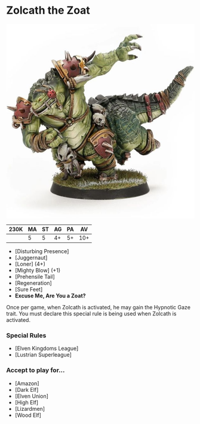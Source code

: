 # Zolcath the Zoat

![](../media/starplayers/ZolcathZoatLead.jpg)

| 230K  | MA | ST | AG | PA | AV |
| --- | --- | --- | --- | --- | --- |
| | 5 | 5 | 4+ | 5+ | 10+ |

* [Disturbing Presence]
* [Juggernaut]
* [Loner] (4+)
* [Mighty Blow] (+1)
* [Prehensile Tail]
* [Regeneration]
* [Sure Feet]
* **Excuse Me, Are You a Zoat?**

Once per game, when Zolcath is activated, he may gain the Hypnotic Gaze trait. You must declare this special rule is being used when Zolcath is activated.

### Special Rules

* [Elven Kingdoms League]
* [Lustrian Superleague]

### Accept to play for...

* [Amazon]
* [Dark Elf]
* [Elven Union]
* [High Elf]
* [Lizardmen]
* [Wood Elf]
